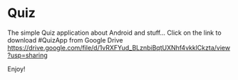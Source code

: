 # Quiz

The simple Quiz application about Android and stuff... Click on the link to download #QuizApp from Google Drive 
https://drive.google.com/file/d/1vRXFYud_BLznbiBqtUXNhf4vkklCkzta/view?usp=sharing

Enjoy!
